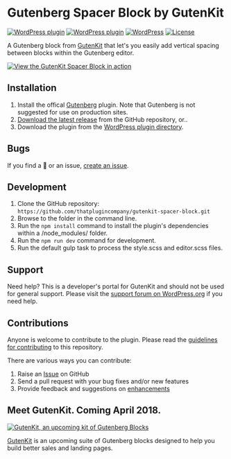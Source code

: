 # Gutenberg Spacer Block by GutenKit

[![WordPress plugin](https://img.shields.io/wordpress/plugin/dt/spacer-block-gutenberg.svg?style=flat)](https://wordpress.org/plugins/spacer-block-gutenberg/) [![WordPress plugin](https://img.shields.io/wordpress/plugin/v/spacer-block-gutenberg.svg?style=flat)](https://wordpress.org/plugins/spacer-block-gutenberg/) [![WordPress](https://img.shields.io/wordpress/v/spacer-block-gutenberg.svg?style=flat)]() [![License](https://img.shields.io/badge/license-GPL--3.0%2B-red.svg)](https://github.com/thatplugincompany/gutenkit-spacer-block/blob/master/license.txt)

A Gutenberg block from [GutenKit](https://gutenkit.com?utm_medium=gutenkit-spacer-github&utm_source=readme&utm_campaign=readme&utm_content=gutenkit) that let's you easily add vertical spacing between blocks within the Gutenberg editor. 

[![View the GutenKit Spacer Block in action](https://user-images.githubusercontent.com/1813435/34619685-f744b2c0-f210-11e7-901f-45552f9a9b08.gif)](https://gutenkit.com)

## Installation ##

1. Install the offical [Gutenberg](https://wordpress.org/plugins/gutenberg/) plugin. Note that Gutenberg is not suggested for use on production sites.
2. [Download the latest release](https://github.com/thatplugincompany/gutenkit-spacer-block/releases) from the GitHub repository, or..
3. Download the plugin from the [WordPress plugin directory](https://wordpress.org/plugins/spacer-block-gutenberg/).

## Bugs ##
If you find a 🐞 or an issue, [create an issue](https://github.com/thatplugincompany/gutenkit-spacer-block/issues?state=open).

## Development ##
1. Clone the GitHub repository: `https://github.com/thatplugincompany/gutenkit-spacer-block.git`
2. Browse to the folder in the command line.
3. Run the `npm install` command to install the plugin's dependencies within a /node_modules/ folder.
4. Run the `npm run dev` command for development.
5. Run the default gulp task to process the style.scss and editor.scss files.

## Support ##
Need help? This is a developer's portal for GutenKit and should not be used for general support. Please visit the [support forum on WordPress.org](https://wordpress.org/support/plugin/spacer-block-gutenberg) if you need help.

## Contributions ##
Anyone is welcome to contribute to the plugin. Please read the [guidelines for contributing](https://github.com/thatplugincompany/gutenkit-spacer-block/blob/master/CONTRIBUTING.md) to this repository.

There are various ways you can contribute:

1. Raise an [Issue](https://github.com/thatplugincompany/gutenkit-spacer-block/issues) on GitHub
2. Send a pull request with your bug fixes and/or new features
3. Provide feedback and suggestions on [enhancements](https://github.com/thatplugincompany/gutenkit-spacer-block/issues?direction=desc&labels=Enhancement&page=1&sort=created&state=open)

## Meet GutenKit. Coming April 2018. ##

[![GutenKit, an upcoming kit of Gutenberg Blocks](https://user-images.githubusercontent.com/1813435/34618784-e4c1a782-f20d-11e7-803f-4a9bb10e2d52.jpg)](https://gutenkit.com)
    
[GutenKit](https://gutenkit.com?utm_medium=gutenkit-spacer-github&utm_source=readme&utm_campaign=readme&utm_content=meeet-gutenkit) is an upcoming suite of Gutenberg blocks designed to help you build better sales and landing pages. 
